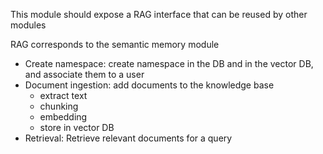 This module should expose a RAG interface that can be reused by other modules

RAG corresponds to the semantic memory module

- Create namespace: create namespace in the DB and in the vector DB, and associate them to a user
- Document ingestion: add documents to the knowledge base
  - extract text
  - chunking
  - embedding
  - store in vector DB
- Retrieval: Retrieve relevant documents for a query